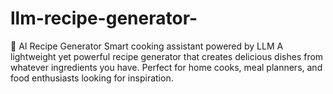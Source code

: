 # llm-recipe-generator-
🍳 AI Recipe Generator  Smart cooking assistant powered by LLM  A lightweight yet powerful recipe generator that creates delicious dishes from whatever ingredients you have. Perfect for home cooks, meal planners, and food enthusiasts looking for inspiration.
